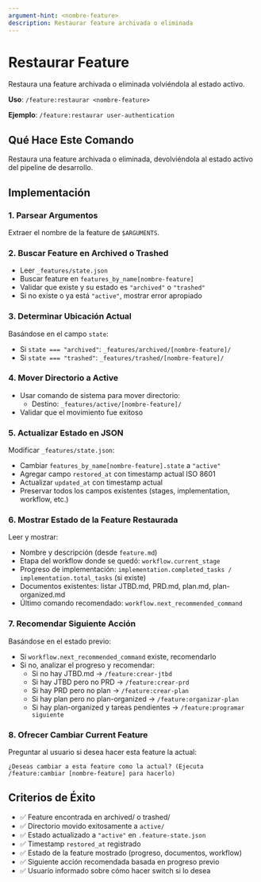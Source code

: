 ```yaml
---
argument-hint: <nombre-feature>
description: Restaurar feature archivada o eliminada
---
```


# Restaurar Feature

Restaura una feature archivada o eliminada volviéndola al estado activo.

**Uso**: `/feature:restaurar <nombre-feature>`

**Ejemplo**: `/feature:restaurar user-authentication`

## Qué Hace Este Comando

Restaura una feature archivada o eliminada, devolviéndola al estado activo del pipeline de desarrollo.

## Implementación

### 1. Parsear Argumentos
Extraer el nombre de la feature de `$ARGUMENTS`.

### 2. Buscar Feature en Archived o Trashed
- Leer `_features/state.json`
- Buscar feature en `features_by_name[nombre-feature]`
- Validar que existe y su estado es `"archived"` o `"trashed"`
- Si no existe o ya está `"active"`, mostrar error apropiado

### 3. Determinar Ubicación Actual
Basándose en el campo `state`:
- Si `state === "archived"`: `_features/archived/[nombre-feature]/`
- Si `state === "trashed"`: `_features/trashed/[nombre-feature]/`

### 4. Mover Directorio a Active
- Usar comando de sistema para mover directorio:
  - Destino: `_features/active/[nombre-feature]/`
- Validar que el movimiento fue exitoso

### 5. Actualizar Estado en JSON
Modificar `_features/state.json`:
- Cambiar `features_by_name[nombre-feature].state` a `"active"`
- Agregar campo `restored_at` con timestamp actual ISO 8601
- Actualizar `updated_at` con timestamp actual
- Preservar todos los campos existentes (stages, implementation, workflow, etc.)

### 6. Mostrar Estado de la Feature Restaurada
Leer y mostrar:
- Nombre y descripción (desde `feature.md`)
- Etapa del workflow donde se quedó: `workflow.current_stage`
- Progreso de implementación: `implementation.completed_tasks / implementation.total_tasks` (si existe)
- Documentos existentes: listar JTBD.md, PRD.md, plan.md, plan-organized.md
- Último comando recomendado: `workflow.next_recommended_command`

### 7. Recomendar Siguiente Acción
Basándose en el estado previo:
- Si `workflow.next_recommended_command` existe, recomendarlo
- Si no, analizar el progreso y recomendar:
  - Si no hay JTBD.md → `/feature:crear-jtbd`
  - Si hay JTBD pero no PRD → `/feature:crear-prd`
  - Si hay PRD pero no plan → `/feature:crear-plan`
  - Si hay plan pero no plan-organized → `/feature:organizar-plan`
  - Si hay plan-organized y tareas pendientes → `/feature:programar siguiente`

### 8. Ofrecer Cambiar Current Feature
Preguntar al usuario si desea hacer esta feature la actual:
```
¿Deseas cambiar a esta feature como la actual? (Ejecuta /feature:cambiar [nombre-feature] para hacerlo)
```

## Criterios de Éxito

- ✅ Feature encontrada en archived/ o trashed/
- ✅ Directorio movido exitosamente a `active/`
- ✅ Estado actualizado a `"active"` en `.feature-state.json`
- ✅ Timestamp `restored_at` registrado
- ✅ Estado de la feature mostrado (progreso, documentos, workflow)
- ✅ Siguiente acción recomendada basada en progreso previo
- ✅ Usuario informado sobre cómo hacer switch si lo desea
